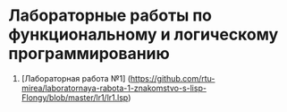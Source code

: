 # Лабораторные работы по функциональному и логическому программированию
1. [Лабораторная работа №1] (https://github.com/rtu-mirea/laboratornaya-rabota-1-znakomstvo-s-lisp-Flongy/blob/master/lr1/lr1.lsp)
